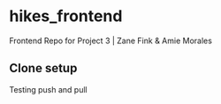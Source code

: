 # hikes_frontend
Frontend Repo for Project 3 | Zane Fink &amp; Amie Morales

## Clone setup
  Testing push and pull
